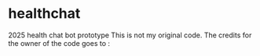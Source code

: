 # healthchat
2025 health chat bot prototype 
This is not my original code. 
The credits for the owner of the code goes to : 
